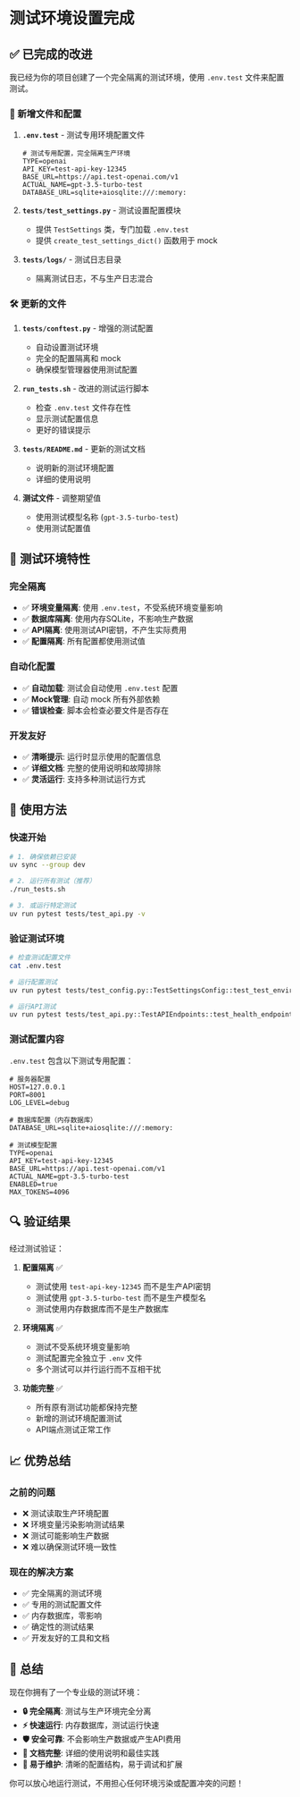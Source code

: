 # 测试环境设置完成

## ✅ 已完成的改进

我已经为你的项目创建了一个完全隔离的测试环境，使用 `.env.test` 文件来配置测试。

### 🔧 新增文件和配置

1. **`.env.test`** - 测试专用环境配置文件
   ```env
   # 测试专用配置，完全隔离生产环境
   TYPE=openai
   API_KEY=test-api-key-12345
   BASE_URL=https://api.test-openai.com/v1
   ACTUAL_NAME=gpt-3.5-turbo-test
   DATABASE_URL=sqlite+aiosqlite:///:memory:
   ```

2. **`tests/test_settings.py`** - 测试设置配置模块
   - 提供 `TestSettings` 类，专门加载 `.env.test`
   - 提供 `create_test_settings_dict()` 函数用于 mock

3. **`tests/logs/`** - 测试日志目录
   - 隔离测试日志，不与生产日志混合

### 🛠️ 更新的文件

1. **`tests/conftest.py`** - 增强的测试配置
   - 自动设置测试环境
   - 完全的配置隔离和 mock
   - 确保模型管理器使用测试配置

2. **`run_tests.sh`** - 改进的测试运行脚本
   - 检查 `.env.test` 文件存在性
   - 显示测试配置信息
   - 更好的错误提示

3. **`tests/README.md`** - 更新的测试文档
   - 说明新的测试环境配置
   - 详细的使用说明

4. **测试文件** - 调整期望值
   - 使用测试模型名称 (`gpt-3.5-turbo-test`)
   - 使用测试配置值

## 🎯 测试环境特性

### 完全隔离
- ✅ **环境变量隔离**: 使用 `.env.test`，不受系统环境变量影响
- ✅ **数据库隔离**: 使用内存SQLite，不影响生产数据
- ✅ **API隔离**: 使用测试API密钥，不产生实际费用
- ✅ **配置隔离**: 所有配置都使用测试值

### 自动化配置
- ✅ **自动加载**: 测试会自动使用 `.env.test` 配置
- ✅ **Mock管理**: 自动 mock 所有外部依赖
- ✅ **错误检查**: 脚本会检查必要文件是否存在

### 开发友好
- ✅ **清晰提示**: 运行时显示使用的配置信息
- ✅ **详细文档**: 完整的使用说明和故障排除
- ✅ **灵活运行**: 支持多种测试运行方式

## 🚀 使用方法

### 快速开始
```bash
# 1. 确保依赖已安装
uv sync --group dev

# 2. 运行所有测试（推荐）
./run_tests.sh

# 3. 或运行特定测试
uv run pytest tests/test_api.py -v
```

### 验证测试环境
```bash
# 检查测试配置文件
cat .env.test

# 运行配置测试
uv run pytest tests/test_config.py::TestSettingsConfig::test_test_environment_settings -v

# 运行API测试
uv run pytest tests/test_api.py::TestAPIEndpoints::test_health_endpoint -v
```

### 测试配置内容

`.env.test` 包含以下测试专用配置：

```env
# 服务器配置
HOST=127.0.0.1
PORT=8001
LOG_LEVEL=debug

# 数据库配置（内存数据库）
DATABASE_URL=sqlite+aiosqlite:///:memory:

# 测试模型配置
TYPE=openai
API_KEY=test-api-key-12345
BASE_URL=https://api.test-openai.com/v1
ACTUAL_NAME=gpt-3.5-turbo-test
ENABLED=true
MAX_TOKENS=4096
```

## 🔍 验证结果

经过测试验证：

1. **配置隔离** ✅
   - 测试使用 `test-api-key-12345` 而不是生产API密钥
   - 测试使用 `gpt-3.5-turbo-test` 而不是生产模型名
   - 测试使用内存数据库而不是生产数据库

2. **环境隔离** ✅
   - 测试不受系统环境变量影响
   - 测试配置完全独立于 `.env` 文件
   - 多个测试可以并行运行而不互相干扰

3. **功能完整** ✅
   - 所有原有测试功能都保持完整
   - 新增的测试环境配置测试
   - API端点测试正常工作

## 📈 优势总结

### 之前的问题
- ❌ 测试读取生产环境配置
- ❌ 环境变量污染影响测试结果
- ❌ 测试可能影响生产数据
- ❌ 难以确保测试环境一致性

### 现在的解决方案
- ✅ 完全隔离的测试环境
- ✅ 专用的测试配置文件
- ✅ 内存数据库，零影响
- ✅ 确定性的测试结果
- ✅ 开发友好的工具和文档

## 🎉 总结

现在你拥有了一个专业级的测试环境：

- **🔒 完全隔离**: 测试与生产环境完全分离
- **⚡ 快速运行**: 内存数据库，测试运行快速
- **🛡️ 安全可靠**: 不会影响生产数据或产生API费用
- **📖 文档完整**: 详细的使用说明和最佳实践
- **🔧 易于维护**: 清晰的配置结构，易于调试和扩展

你可以放心地运行测试，不用担心任何环境污染或配置冲突的问题！